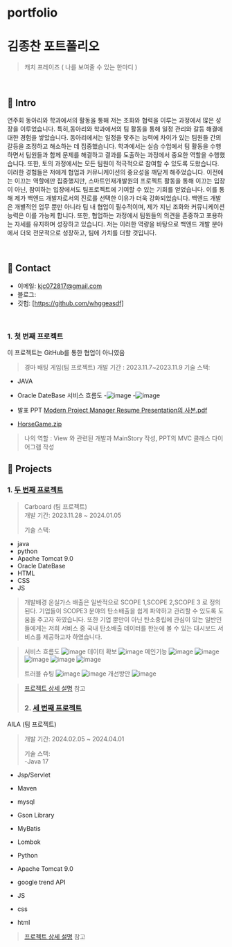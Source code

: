 # portfolio
# 김종찬 포트폴리오
>캐치 프레이즈 ( 나를 보여줄 수 있는 한마디 )
>

</br>

## :pushpin: Intro
연주회 동아리와 학과에서의 활동을 통해 저는 조화와 협력을 이루는 과정에서 많은 성장을 이루었습니다. 특히,동아리와 학과에서의 팀 활동을 통해 일정 관리와 갈등 해결에 대한 경험을 쌓았습니다. 동아리에서는 일정을 맞추는 능력에 차이가 있는 팀원들 간의 갈등을 조정하고 해소하는 데 집중했습니다.
학과에서는 실습 수업에서 팀 활동을 수행하면서 팀원들과 함께 문제를 해결하고 결과를 도출하는 과정에서 중요한 역할을 수행했습니다. 또한, 토의 과정에서는 모든 팀원이 적극적으로 참여할 수 있도록 도왔습니다.
이러한 경험들은 저에게 협업과 커뮤니케이션의 중요성을 깨닫게 해주었습니다. 이전에는 이끄는 역할에만 집중했지만, 스마트인재개발원의 프로젝트 활동을 통해 이끄는 입장이 아닌, 참여하는 입장에서도 팀프로젝트에 기여할 수 있는 기회를 얻었습니다. 이를 통해 제가 백엔드 개발자로서의 진로를 선택한 이유가 더욱 강화되었습니다. 백엔드 개발은 개별적인 업무 뿐만 아니라 팀 내 협업이 필수적이며, 제가 지닌 조화와 커뮤니케이션 능력은 이를 가능케 합니다. 또한, 협업하는 과정에서 팀원들의 의견을 존중하고 포용하는 자세를 유지하며 성장하고 있습니다. 저는 이러한 역량을 바탕으로 백엔드 개발 분야에서 더욱 전문적으로 성장하고, 팀에 가치를 더할 것입니다.

</br>

## :pushpin: Contact
- 이메일: kjc072817@gmail.com
- 블로그: 
- 깃헙: [https://github.com/whggeasdf]

</br>

### 1. 첫 번째 프로젝트
이 프로젝트는 GitHub를 통한 협업이 아니였음
>경마 배팅 게임(팀 프로젝트)
>개발 기간 : 2023.11.7~2023.11.9
>기술 스택:
  - JAVA
  - Oracle DateBase
서비스 흐름도
  -![image](https://github.com/whggeasdf/portfolio/assets/152270440/061065c7-83c5-47b7-bc43-de12cee7aec2)
  -![image](https://github.com/whggeasdf/portfolio/assets/152270440/7d8babb1-1346-474c-ae96-c646311e4059)

  - 발표 PPT
[Modern Project Manager Resume Presentation의 사본.pdf](https://github.com/whggeasdf/portfolio/files/15131681/Modern.Project.Manager.Resume.Presentation.pdf)
  - [HorseGame.zip](https://github.com/whggeasdf/portfolio/files/15131846/HorseGame.zip)
> 나의 역할 : View 와 관련된 개발과 MainStory 작성, PPT의 MVC 클래스 다이어그램 작성



## :pushpin: Projects
### 1. [두 번째 프로젝트](https://github.com/SMHRD-2021-KDT-AI-16/Intgram_Repo)
>Carboard  (팀 프로젝트)  
>개발 기간: 2023.11.28 ~ 2024.01.05  
>  
>기술 스택:  
  - java 
  - python
  - Apache Tomcat 9.0
  - Oracle DateBase
  - HTML
  - CSS
  - JS
> 개발배경
온실가스 배출은 일반적으로 SCOPE 1,SCOPE 2,SCOPE 3 로 정의된다.
기업들이 SCOPE3 분야의 탄소배출을 쉽게 파악하고 관리할 수 있도록 도움을 주고자 하였습니다. 또한 기업 뿐만이 아닌 탄소중립에 관심이 있는 일반인들에게는 저희 서비스 중 국내 탄소배출 데이터를 한눈에 볼 수 있는 대시보드 서비스를 제공하고자 하였습니다.

 > 서비스 흐름도
>  ![image](https://github.com/whggeasdf/portfolio/assets/152270440/06234277-af75-40e2-8959-41efb7ad7257)
 > 데이터 확보
> ![image](https://github.com/whggeasdf/portfolio/assets/152270440/9dbf3fc6-baf7-4977-8129-abeb4df6614a)
>메인기능
> ![image](https://github.com/whggeasdf/portfolio/assets/152270440/583739d9-a11e-4827-a10e-de1bf2d8c314)
> ![image](https://github.com/whggeasdf/portfolio/assets/152270440/21bf5f28-04e9-4303-a1eb-fc87e26cdaa6)
> ![image](https://github.com/whggeasdf/portfolio/assets/152270440/9fb96f41-1874-4223-a78d-bbe479112abb)
> ![image](https://github.com/whggeasdf/portfolio/assets/152270440/ed7b0708-a7d1-45bc-af84-2c37c360d05f)
> ![image](https://github.com/whggeasdf/portfolio/assets/152270440/7fa7f197-ba00-4f58-932b-b06ac4c68ad6)
>
> 트러블 슈팅
> ![image](https://github.com/whggeasdf/portfolio/assets/152270440/10043bab-68c1-4a2d-9ebc-ff1bb582ce6c)
> ![image](https://github.com/whggeasdf/portfolio/assets/152270440/4064272f-744c-4750-b52d-a919df4b3f10)
> 개선방안
> ![image](https://github.com/whggeasdf/portfolio/assets/152270440/be872f82-9c39-4582-896f-a7ef45d4cba2)
> 












>  
>[프로젝트 상세 설명](https://github.com/SMHRD-2021-KDT-AI-16/Intgram_Repo/blob/master/README.md) 참고
>
> ### 2. [세 번째 프로젝트](https://github.com/SMHRD-2021-KDT-AI-16/AILA-Repo)
AILA  (팀 프로젝트)  
>개발 기간: 2024.02.05 ~ 2024.04.01  
>  
>기술 스택:  
  -Java 17
  - Jsp/Servlet
  - Maven
  - mysql
  - Gson Library
  - MyBatis
  - Lombok
  - Python
  - Apache Tomcat 9.0
  - google trend API


  - JS
  - css
  - html
>  
>[프로젝트 상세 설명](https://github.com/SMHRD-2021-KDT-AI-16/AILA-Repo) 참고
